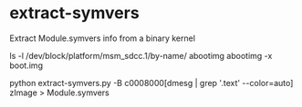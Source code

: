 # extract-symvers
Extract Module.symvers info from a binary kernel

ls -l /dev/block/platform/msm_sdcc.1/by-name/
abootimg
abootimg -x boot.img

python extract-symvers.py -B c0008000[dmesg | grep '\.text' --color=auto] zImage > Module.symvers
